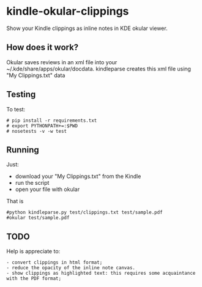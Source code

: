 # kindle-okular-clippings
Show your Kindle clippings  as inline notes in KDE okular viewer.


## How does it work?
Okular saves reviews in an xml file into your ~/.kde/share/apps/okular/docdata.
kindleparse creates this xml file using "My Clippings.txt" data


## Testing
To test:

    # pip install -r requirements.txt
    # export PYTHONPATH+=:$PWD
    # nosetests -v -w test


## Running
Just:

   - download your "My Clippings.txt" from the Kindle
   - run the script
   - open your file with okular

That is

    #python kindleparse.py test/clippings.txt test/sample.pdf
    #okular test/sample.pdf


## TODO
Help is appreciate to:
  
    - convert clippings in html format;
    - reduce the opacity of the inline note canvas.
    - show clippings as highlighted text: this requires some acquaintance with the PDF format;
